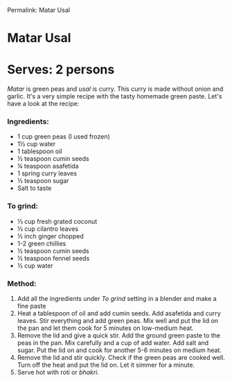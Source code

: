 Permalink: Matar Usal

# Matar Usal

# Serves: 2 persons

_Matar_ is green peas and _usal_ is curry. This curry is made without onion and garlic. It's a very simple recipe with the tasty homemade green paste. Let's have a look at the recipe:

### Ingredients:
* 1 cup green peas (I used frozen)
* 1½ cup water
* 1 tablespoon oil
* ½ teaspoon cumin seeds
* ¼ teaspoon asafetida
* 1 spring curry leaves
* ½ teaspoon sugar
* Salt to taste

### To grind:
* ⅓ cup fresh grated coconut
* ⅓ cup cilantro leaves
* ½ inch ginger chopped
* 1-2 green chillies
* ½ teaspoon cumin seeds
* ½ teaspoon fennel seeds
* ½ cup water

### Method:
1. Add all the ingredients under _To grind_ setting in a blender and make a fine paste
2. Heat a tablespoon of oil and add cumin seeds. Add asafetida and curry leaves. Stir everything and add green peas. Mix well and put the lid on the pan and let them cook for 5 minutes on low-medium heat. 
3. Remove the lid and give a quick stir. Add the ground green paste to the peas in the pan. Mix carefully and a cup of add water. Add salt and sugar. Put the lid on and cook for another 5-6 minutes on medium heat. 
4. Remove the lid and stir quickly. Check if the green peas are cooked well. Turn off the heat and put the lid on. Let it simmer for a minute. 
5. Serve hot with roti or _bhakri_.